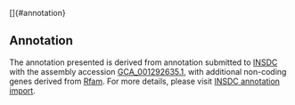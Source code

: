 []{#annotation}

Annotation
----------

The annotation presented is derived from annotation submitted to
[INSDC](http://www.insdc.org) with the assembly accession
[GCA\_001292635.1](http://www.ebi.ac.uk/ena/data/view/GCA_001292635.1),
with additional non-coding genes derived from
[Rfam](http://rfam.xfam.org/). For more details, please visit [INSDC
annotation
import](http://ensemblgenomes.org/info/data/insdc_annotation).
